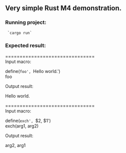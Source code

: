## Very simple Rust M4 demonstration.  

### Running project:  
     `cargo run`

### Expected result:  


===============================  
Input macro:   
  
define(`foo', `Hello world.')  
foo  
  
Output result:  
  
Hello world.  
  
===============================  
Input macro:  
  
define(`exch', `$2, $1')  
exch(arg1, arg2)  
  
Output result:  
  
arg2, arg1  
